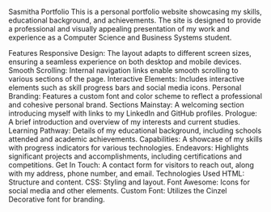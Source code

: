 Sasmitha Portfolio
This is a personal portfolio website showcasing my skills, educational background, and achievements. The site is designed to provide a professional and visually appealing presentation of my work and experience as a Computer Science and Business Systems student.

Features
Responsive Design: The layout adapts to different screen sizes, ensuring a seamless experience on both desktop and mobile devices.
Smooth Scrolling: Internal navigation links enable smooth scrolling to various sections of the page.
Interactive Elements: Includes interactive elements such as skill progress bars and social media icons.
Personal Branding: Features a custom font and color scheme to reflect a professional and cohesive personal brand.
Sections
Mainstay: A welcoming section introducing myself with links to my LinkedIn and GitHub profiles.
Prologue: A brief introduction and overview of my interests and current studies.
Learning Pathway: Details of my educational background, including schools attended and academic achievements.
Capabilities: A showcase of my skills with progress indicators for various technologies.
Endeavors: Highlights significant projects and accomplishments, including certifications and competitions.
Get In Touch: A contact form for visitors to reach out, along with my address, phone number, and email.
Technologies Used
HTML: Structure and content.
CSS: Styling and layout.
Font Awesome: Icons for social media and other elements.
Custom Font: Utilizes the Cinzel Decorative font for branding.
